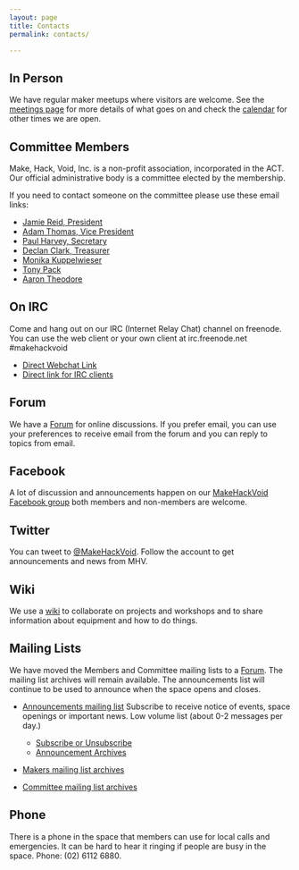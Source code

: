 ```yaml
---
layout: page
title: Contacts
permalink: contacts/

---
```


## In Person

We have regular maker meetups where visitors are welcome. See the [meetings page](/meetings) for more details of what goes on and check the [calendar](/#calendar) for other times we are open.

## Committee Members

Make, Hack, Void, Inc. is a non-profit association, incorporated in the ACT. Our official administrative body is a committee elected by the membership.

If you need to contact someone on the committee please use these email links:

* [Jamie Reid, President](mailto:president@makehackvoid.com)
* [Adam Thomas, Vice President](mailto:vicepresident@makehackvoid.com)
* [Paul Harvey, Secretary](mailto:secretary@makehackvoid.com)
* [Declan Clark, Treasurer](mailto:treasurer@makehackvoid.com)
* [Monika Kuppelwieser](mailto:monika.kuppelwieser@gmail.com)
* [Tony Pack](mailto:tony.pack@me.com)
* [Aaron Theodore](mailto:aaron@bat.id.au)


## On IRC

Come and hang out on our IRC (Internet Relay Chat) channel on freenode. You can use the web client or your own client at irc.freenode.net #makehackvoid

* [Direct Webchat Link](https://webchat.freenode.net/?channels=makehackvoid)
* [Direct link for IRC clients](irc://irc.freenode.net/makehackvoid)

## Forum

We have a [Forum](//forum.makehackvoid.com) for online discussions. If you prefer email, you can use your preferences to receive email from the forum and you can reply to topics from email.

## Facebook

A lot of discussion and announcements happen on our [MakeHackVoid Facebook group](https://www.facebook.com/#!/group.php?gid=357947732276) both members and non-members are welcome.

## Twitter

You can tweet to [@MakeHackVoid](https://twitter.com/MakeHackVoid). Follow the account to get announcements and news from MHV.

## Wiki

We use a [wiki](//wiki.makehackvoid.com) to collaborate on projects and workshops and to share information about equipment and how to do things.

## Mailing Lists

We have moved the Members and Committee mailing lists to a [Forum](//forum.makehackvoid.com). The mailing list archives will remain available. The announcements list will continue to be used to announce when the space opens and closes.

* [Announcements mailing list](//www.makehackvoid.com/mailman/listinfo/mhv-announce) Subscribe to receive notice of events, space openings or important news. Low volume list (about 0-2 messages per day.)
  * [Subscribe or Unsubscribe](//www.makehackvoid.com/mailman/listinfo/mhv-announce)
  * [Announcement Archives](//www.makehackvoid.com/pipermail/mhv-announce/)

* [Makers mailing list archives](//www.makehackvoid.com/pipermail/makers/)

* [Committee mailing list archives](//www.makehackvoid.com/pipermail/committee/)

## Phone

There is a phone in the space that members can use for local calls and emergencies. It can be hard to hear it ringing if people are busy in the space. Phone: (02) 6112 6880.
